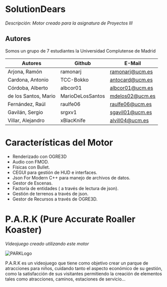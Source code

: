 # SolutionDears

_Descripción: Motor creado para la asignatura de Proyectos III_

## Autores

Somos un grupo de 7 estudiantes la Universidad Complutense de Madrid 

| Autores | Github | E-Mail |
| - | - | - |
| Arjona, Ramón | ramonarj | ramonarj@ucm.es |
| Cardona, Antonio | TCC-Bokko | antocard@ucm.es |
| Córdoba, Alberto | albcor01 | albcor01@ucm.es |
| de los Santos, Mario | MarioDeLosSantos | mdelos02@ucm.es |
| Fernández, Raúl | raulfe06 | raulfe06@ucm.es |
| Gavilán, Sergio | srgxv1 | sgavil01@ucm.es |
| Villar, Alejandro | xBlacKnife | alvill04@ucm.es |

# Características del Motor 

* Renderizado con OGRE3D
* Audio con FMOD.
* Físicas con Bullet.
* CEGUI para gestión de HUD e interfaces.
* Json For Modern C++ para manejo de archivos de datos.
* Gestor de Escenas.
* Factoría de entidades ( a través de lectura de json).
* Gestión de terrenos a través de json.
* Gestor de Recursos a través de OGRE3D.

# P.A.R.K (Pure Accurate Roaller Koaster)

_Videojuego creado utilizando este motor_

![PARKLogo](https://i.ibb.co/CH8GXq6/PARK-logo.jpg)

P.A.R.K es un videojuego que tiene como objetivo crear un parque de atracciones para niños, cuidando tanto el aspecto económico de su gestión, como la satisfacción de sus visitantes permitiendo la creación de elementos tales como atracciones, caminos, estaciones de servicio...










